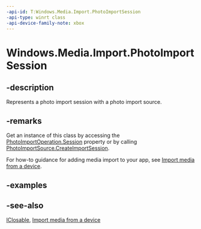 ```yaml
---
-api-id: T:Windows.Media.Import.PhotoImportSession
-api-type: winrt class
-api-device-family-note: xbox
---
```


<!-- Class syntax.
public class PhotoImportSession : Windows.Foundation.IClosable, Windows.Media.Import.IPhotoImportSession, Windows.Media.Import.IPhotoImportSession2
-->

# Windows.Media.Import.PhotoImportSession

## -description
Represents a photo import session with a photo import source.

## -remarks
Get an instance of this class by accessing the [PhotoImportOperation.Session](photoimportoperation_session.md) property or by calling [PhotoImportSource.CreateImportSession](photoimportsource_createimportsession_1938274523.md).

For how-to guidance for adding media import to your app, see [Import media from a device](https://msdn.microsoft.com/windows/uwp/audio-video-camera/import-media-from-a-device).

## -examples

## -see-also
[IClosable](../windows.foundation/iclosable.md), [Import media from a device](https://msdn.microsoft.com/windows/uwp/audio-video-camera/import-media-from-a-device)